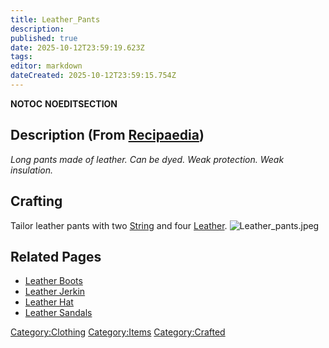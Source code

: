 ```yaml
---
title: Leather_Pants
description: 
published: true
date: 2025-10-12T23:59:19.623Z
tags: 
editor: markdown
dateCreated: 2025-10-12T23:59:15.754Z
---
```


__NOTOC__ __NOEDITSECTION__

## Description (From [Recipaedia](Recipaedia "wikilink"))

*Long pants made of leather. Can be dyed. Weak protection. Weak
insulation.*

## Crafting

Tailor leather pants with two [String](String "wikilink") and four
[Leather](Leather "wikilink"). ![Leather_pants.jpeg](Leather_pants.jpeg
"Leather_pants.jpeg")

## Related Pages

  - [Leather Boots](Leather_Boots "wikilink")
  - [Leather Jerkin](Leather_Jerkin "wikilink")
  - [Leather Hat](Leather_Hat "wikilink")
  - [Leather Sandals](Leather_Sandals "wikilink")

[Category:Clothing](Category:Clothing "wikilink")
[Category:Items](Category:Items "wikilink")
[Category:Crafted](Category:Crafted "wikilink")
